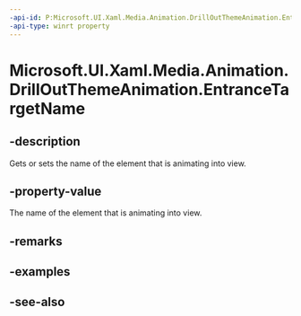 ```yaml
---
-api-id: P:Microsoft.UI.Xaml.Media.Animation.DrillOutThemeAnimation.EntranceTargetName
-api-type: winrt property
---
```


<!-- Property syntax
public string EntranceTargetName { get;  set; }
-->

# Microsoft.UI.Xaml.Media.Animation.DrillOutThemeAnimation.EntranceTargetName

## -description
Gets or sets the name of the element that is animating into view.

## -property-value
The name of the element that is animating into view.

## -remarks

## -examples

## -see-also
